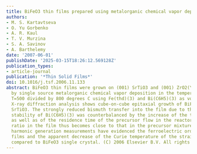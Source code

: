 ```yaml
---
title: BiFeO3 thin films prepared using metalorganic chemical vapor deposition
authors:
- M. S. Kartavtseva
- O. Yu Gorbenko
- A. R. Kaul
- T. V. Murzina
- S. A. Savinov
- A. Barthelemy
date: '2007-06-01'
publishDate: '2025-03-15T18:26:12.569128Z'
publication_types:
- article-journal
publication: '*Thin Solid Films*'
doi: 10.1016/j.tsf.2006.11.133
abstract: BiFeO3 thin films were grown on (001) SrTiO3 and (001) ZrO2(Y2O3) substrates
  by single source metalorganic chemical vapor deposition in the temperature range
  T=500 divided by 800 degrees C using Fe(thd)(3) and Bi(C6H5)(3) as volatile precursors.
  X-ray diffraction analysis shows cube-on-cube epitaxial growth of BiFeO3 on (001)
  SrTiO3. The strongly reduced bismuth transfer into the film due to the high thermal
  stability of Bi(C6H5)(3) was counterbalanced by the increase of the total pressure
  as well as of the residence time of the precursor flow in the reactor; the Bi/Fe
  ratio in the film thus becomes close to that in the precursor mixture. Optical second
  harmonic generation measurements have evidenced the ferroelectric ordering in BiFeO3
  films and the apparent decrease of the Curie temperature of the strained films as
  compared to BiFeO3 single crystal. (C) 2006 Elsevier B.V. All rights reserved.
---
```

